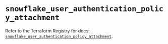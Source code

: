 # `snowflake_user_authentication_policy_attachment`

Refer to the Terraform Registry for docs: [`snowflake_user_authentication_policy_attachment`](https://registry.terraform.io/providers/snowflakedb/snowflake/2.7.0/docs/resources/user_authentication_policy_attachment).
